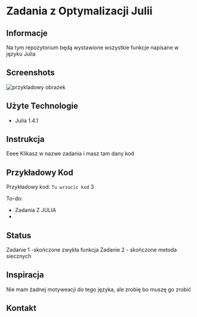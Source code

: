 # Zadania z Optymalizacji Julii

## Informacje
Na tym repozytorium będą wystawione wszystkie funkcje napisane w języku Julia

## Screenshots
![przykladowy obrazek](./img/screenshot.png)

## Użyte Technologie
* Julia 1.4.1


## Instrukcja
Eeee Klikasz w nazwe zadania i masz tam dany kod

## Przykładowy Kod
Przykładowy kod:
`Tu wrzucic kod`
3

To-do:
* Zadania Z JULIA
* 

## Status
Zadanie 1 -skończone zwykła funkcja
Zadanie 2 - skończone metoda siecznych

## Inspiracja
Nie mam żadnej motyweacji do tego języka, ale zrobię bo muszę go zrobić
## Kontakt


